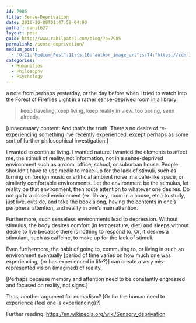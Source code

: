 ```yaml
---
id: 7985
title: Sense-Deprivation
date: 2016-10-08T01:47:59-04:00
author: rahil627
layout: post
guid: http://www.rahilpatel.com/blog/?p=7985
permalink: /sense-deprivation/
medium_post:
  - 'O:11:"Medium_Post":11:{s:16:"author_image_url";s:74:"https://cdn-images-1.medium.com/fit/c/200/200/1*dmbNkD5D-u45r44go_cf0g.png";s:10:"author_url";s:28:"https://medium.com/@rahil627";s:11:"byline_name";N;s:12:"byline_email";N;s:10:"cross_link";s:2:"no";s:2:"id";s:12:"65fc3d742734";s:21:"follower_notification";s:3:"yes";s:7:"license";s:19:"all-rights-reserved";s:14:"publication_id";s:12:"7a04709b0155";s:6:"status";s:6:"public";s:3:"url";s:59:"https://medium.com/@rahil627/sense-deprivation-65fc3d742734";}'
categories:
  - Humanities
  - Philosophy
  - Psychology
---
```

a note from perhaps yesterday, or the day before when I tried to watch Into the Forest of Fireflies Light in a rather sense-deprived room in a library:

<blockquote>keep traveling, keep living, keep reality in view.
too boring, seen already.</blockquote>

[unnecessary content: And that’s the truth. There’s no desire of re-experiencing something I’ve recently experienced, except perhaps as some sort of further philosophical investigation.]

I wanted to continue living. I wanted nature. I wanted the elements to affect me, the stimuli of reality, not information, not in a sense-deprived environment such as a room, office, school, or suburban house. People shouldn’t have to use media to make-up for the lack of stimuli, such as turning on foreign music or artificial ambient noise in a cafe-like space, or similarly comfortable environments. Let the environment be the stimulus, let reality be that environment, then route attention to whatever one desires. Do not go to a closed environment (ex. library, room in a house, etc.) to study, just live, outside, and take the book along, having the contents in one’s peripheral attention, and reality in one’s main attention.

Furthermore, such senseless environments lead to depression. Without stimulus, the body desires comfort (in temperature, diet) and sleeps without desire to live because there is nothing to respond to. Or, it desires a stimulant, such as caffeine, to make up for the lack of stimuli.

Even furthermore, the habit of going to, commuting to, or living in such an environment eventually [period of time varies on how much one was experiencing, {or has experienced in life?}] can create a very mis-represented vision (imagined) of reality.

[Perhaps because memory and attention need to be constantly engrossed and focused on reality, not signs.]

Thus, another argument for nomadism? [Or for the human need to experience {feel one is experiencing}?]

Further reading:
https://en.wikipedia.org/wiki/Sensory_deprivation